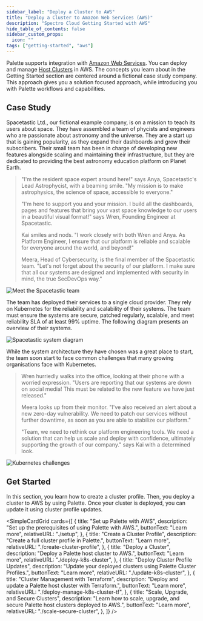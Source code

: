 ```yaml
---
sidebar_label: "Deploy a Cluster to AWS"
title: "Deploy a Cluster to Amazon Web Services (AWS)"
description: "Spectro Cloud Getting Started with AWS"
hide_table_of_contents: false
sidebar_custom_props:
  icon: ""
tags: ["getting-started", "aws"]
---
```


Palette supports integration with [Amazon Web Services](https://aws.amazon.com). You can deploy and manage
[Host Clusters](../../glossary-all.md#host-cluster) in AWS. The concepts you learn about in the Getting Started section
are centered around a fictional case study company. This approach gives you a solution focused approach, while
introducing you with Palette workflows and capabilities.

## Case Study

Spacetastic Ltd., our fictional example company, is on a mission to teach its users about space. They have assembled a
team of phycists and engineers who are passionate about astronomy and the universe. They are a start up that is gaining
popularity, as they expand their dashboards and grow their subscribers. Their small team has been in charge of
developing new features alongside scaling and maintaining their infrastructure, but they are dedicated to providing the
best astronomy education platform on Planet Earth.

> "I'm the resident space expert around here!" says Anya, Spacetastic's Lead Astrophycist, with a beaming smile. "My mission is to make astrophysics, the science of space, accessible to everyone."
>
> "I'm here to support you and your mission. I build all the dashboards, pages and features that bring your vast space
> knowledge to our users in a beautiful visual format!" says Wren, Founding Engineer at Spacetastic.
>
> Kai smiles and nods. "I work closely with both Wren and Anya. As Platform Engineer, I ensure that our platform is
> reliable and scalable for everyone around the world, and beyond!"
>
> Meera, Head of Cybersecurity, is the final member of the Spacetastic team. "Let's not forget about the security of our
> platform. I make sure that all our systems are designed and implemented with security in mind, the true SecDevOps
> way."

![Meet the Spacetastic team](/getting-started/getting-started_landing_meet-the-team.webp)

The team has deployed their services to a single cloud provider. They rely on Kubernetes for the reliability and
scalability of their systems. The team must ensure the systems are secure, patched regularly, scalable, and meet
reliability SLA of at least 99% uptime. The following diagram presents an overview of their systems.

![Spacetastic system diagram](/getting-started/getting-started_landing_spacetastic-systems.webp)

While the system architecture they have chosen was a great place to start, the team soon start to face common challenges
that many growing organisations face with Kubernetes.

> Wren hurriedly walks into the office, looking at their phone with a worried expression. "Users are reporting that our
> systems are down on social media! This must be related to the new feature we have just released."
>
> Meera looks up from their monitor. "I've also received an alert about a new zero-day vulnerability. We need to patch our
> services without further downtime, as soon as you are able to stabilize our platform."
>
> "Team, we need to rethink our platform engineering tools. We need a solution that can help us scale and deploy with
> confidence, ultimately supporting the growth of our company." says Kai with a determined look.

![Kubernetes challenges](/getting-started/getting-started_landing_kubernetes-challenges.webp)

## Get Started

In this section, you learn how to create a cluster profile. Then, you deploy a cluster to AWS by using Palette. Once
your cluster is deployed, you can update it using cluster profile updates.

<SimpleCardGrid
  cards={[
    {
      title: "Set up Palette with AWS",
      description: "Set up the prerequisites of using Palette with AWS.",
      buttonText: "Learn more",
      relativeURL: "./setup",
    },
    {
      title: "Create a Cluster Profile",
      description: "Create a full cluster profile in Palette.",
      buttonText: "Learn more",
      relativeURL: "./create-cluster-profile",
    },
    {
      title: "Deploy a Cluster",
      description: "Deploy a Palette host cluster to AWS.",
      buttonText: "Learn more",
      relativeURL: "./deploy-k8s-cluster",
    },
    {
      title: "Deploy Cluster Profile Updates",
      description: "Update your deployed clusters using Palette Cluster Profiles.",
      buttonText: "Learn more",
      relativeURL: "./update-k8s-cluster",
    },
    {
      title: "Cluster Management with Terraform",
      description: "Deploy and update a Palette host cluster with Terraform.",
      buttonText: "Learn more",
      relativeURL: "./deploy-manage-k8s-cluster-tf",
    },
    {
      title: "Scale, Upgrade, and Secure Clusters",
      description: "Learn how to scale, upgrade, and secure Palette host clusters deployed to AWS.",
      buttonText: "Learn more",
      relativeURL: "./scale-secure-cluster",
    },
  ]}
/>
